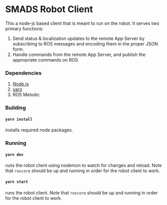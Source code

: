 # SMADS Robot Client

This a node-js based client that is meant to run on the robot. It serves two primary functions:
1. Send status & localization updates to the remote App Server by subscribing to ROS messages and encoding them in the proper JSON form.
2. Handle commands from the remote App Server, and publish the appropriate commands on ROS.

### Dependencies
1. [Node.js](https://nodejs.org/en/download/package-manager/)
2. [yarn](https://classic.yarnpkg.com/en/docs/install)
3. ROS Melodic

### Building

#### `yarn install`
installs required node packages.

### Running

#### `yarn dev`
runs the robot client using nodemon to watch for changes and reload. Note that `roscore` should be up and running in order for the robot client to work.

#### `yarn start`
runs the robot client. Note that `roscore` should be up and running in order for the robot client to work.